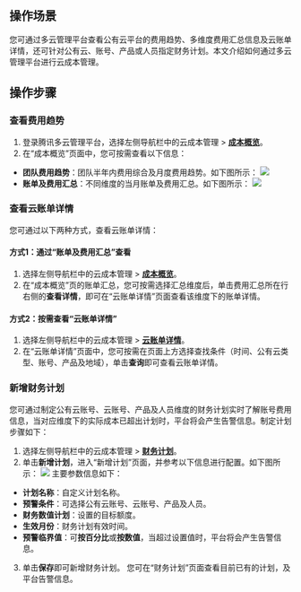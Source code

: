 ## 操作场景
您可通过多云管理平台查看公有云平台的费用趋势、多维度费用汇总信息及云账单详情，还可针对公有云、账号、产品或人员指定财务计划。本文介绍如何通过多云管理平台进行云成本管理。



## 操作步骤

### 查看费用趋势
1. 登录腾讯多云管理平台，选择左侧导航栏中的云成本管理 > **[成本概览](https://cmp.tencent.cn/cost)**。
2. 在“成本概览”页面中，您可按需查看以下信息：
 - **团队费用趋势**：团队半年内费用综合及月度费用趋势。如下图所示：
![](https://qcloudimg.tencent-cloud.cn/raw/d812202e6bb7bb919552e6c26b9f255b.png)
 - **账单及费用汇总**：不同维度的当月账单及费用汇总。如下图所示：
 ![](https://qcloudimg.tencent-cloud.cn/raw/4e3cddad85e93001cdab7a0df04c5d29.png)
 


### 查看云账单详情

您可通过以下两种方式，查看云账单详情：

#### 方式1：通过“账单及费用汇总”查看
1. 选择左侧导航栏中的云成本管理 > **[成本概览](https://cmp.tencent.cn/cost)**。
2. 在“成本概览”页的账单汇总，您可按需选择汇总维度后，单击费用汇总所在行右侧的**查看详情**，即可在“云账单详情”页面查看该维度下的账单详情。


#### 方式2：按需查看“云账单详情”
1. 选择左侧导航栏中的云成本管理 > **[云账单详情](https://cmp.tencent.cn/cost/detail)**。
2. 在“云账单详情”页面中，您可按需在页面上方选择查找条件（时间、公有云类型、账号、产品及地域），单击**查询**即可查看云账单详情。


### 新增财务计划
您可通过制定公有云账号、云账号、产品及人员维度的财务计划实时了解账号费用信息，当对应维度下的实际成本已超出计划时，平台将会产生告警信息。制定计划步骤如下：

1. 选择左侧导航栏中的云成本管理 > **[财务计划](https://cmp.tencent.cn/cost/financial-plan)**。
2. 单击**新增计划**，进入“新增计划”页面，并参考以下信息进行配置。如下图所示：
![](https://qcloudimg.tencent-cloud.cn/raw/293eb4fe580bf9e13ff708ed89809847.png)
主要参数信息如下：
 - **计划名称**：自定义计划名称。
 - **预警条件**：可选择公有云账号、云账号、产品及人员。
 - **财务数值计划**：设置的目标额度。
 - **生效月份**：财务计划有效时间。
 - **预警临界值**：可**按百分比**或**按数值**，当超过设置值时，平台将会产生告警信息。
3. 单击**保存**即可新增财务计划。
您可在“财务计划”页面查看目前已有的计划，及平台告警信息。
